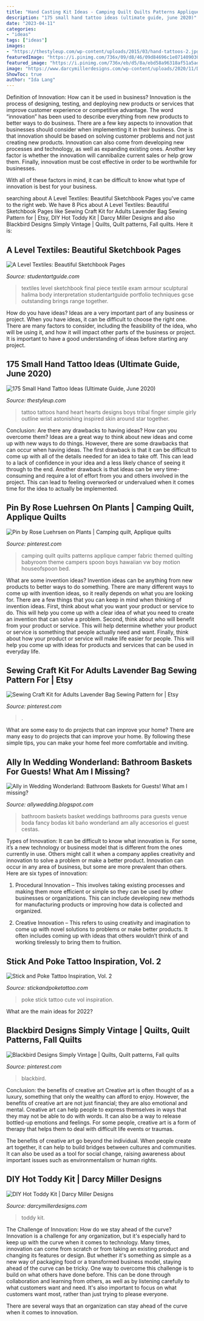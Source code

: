 ```yaml
---
title: "Hand Casting Kit Ideas - Camping Quilt Quilts Patterns Applique Camper Fabric Themed Quilting Babyroom Theme Campers Spoon Boys Hawaiian Vw Boy Motion Houseofspoon Bed"
description: "175 small hand tattoo ideas (ultimate guide, june 2020)"
date: "2023-04-11"
categories:
- "ideas"
tags: ["ideas"]
images:
- "https://thestyleup.com/wp-content/uploads/2015/03/hand-tattoos-2.jpg"
featuredImage: "https://i.pinimg.com/736x/09/d8/46/09d84696c1e071409030d85fdcf39882.jpg"
featured_image: "https://i.pinimg.com/736x/eb/d5/8a/ebd58a96318af51a5adb0135c2dd5565.jpg"
image: "https://www.darcymillerdesigns.com/wp-content/uploads/2020/11/DMDp-Holiday-HotToddy-127-1x1-1-scaled.jpg"
ShowToc: true
author: "Ida Lang"
---
```



Definition of Innovation: How can it be used in business?
Innovation is the process of designing, testing, and deploying new products or services that improve customer experience or competitive advantage. The word “innovation” has been used to describe everything from new products to better ways to do business.
There are a few key aspects to innovation that businesses should consider when implementing it in their business. One is that innovation should be based on solving customer problems and not just creating new products. Innovation can also come from developing new processes and technology, as well as expanding existing ones. Another key factor is whether the innovation will cannibalize current sales or help grow them. Finally, innovation must be cost effective in order to be worthwhile for businesses.

With all of these factors in mind, it can be difficult to know what type of innovation is best for your business.

	

		
searching about A Level Textiles: Beautiful Sketchbook Pages you've came to the right web. We have 8 Pics about A Level Textiles: Beautiful Sketchbook Pages like Sewing Craft Kit for Adults Lavender Bag Sewing Pattern for | Etsy, DIY Hot Toddy Kit | Darcy Miller Designs and also Blackbird Designs Simply Vintage | Quilts, Quilt patterns, Fall quilts. Here it is:
		
    
## A Level Textiles: Beautiful Sketchbook Pages

<img loading=lazy src="https://www.studentartguide.com/wp-content/uploads/2015/02/a-level-textiles.jpg" onerror="this.onerror=null;this.src='https://tse4.mm.bing.net/th?id=OIP.qog_7u8n35sHgRYqGGy7SwHaKW&amp;pid=15.1';" alt="A Level Textiles: Beautiful Sketchbook Pages">

_Source: studentartguide.com_

>textiles level sketchbook final piece textile exam armour sculptural halima body interpretation studentartguide portfolio techniques gcse outstanding brings range together. 

	

How do you have ideas?
Ideas are a very important part of any business or project. When you have ideas, it can be difficult to choose the right one. There are many factors to consider, including the feasibility of the idea, who will be using it, and how it will impact other parts of the business or project. It is important to have a good understanding of ideas before starting any project.

    
## 175 Small Hand Tattoo Ideas (Ultimate Guide, June 2020)

<img loading=lazy src="https://thestyleup.com/wp-content/uploads/2015/03/hand-tattoos-2.jpg" onerror="this.onerror=null;this.src='https://tse2.mm.bing.net/th?id=OIP.EIbZxEPOMblNU92u5r0y2gHaJ3&amp;pid=15.1';" alt="175 Small Hand Tattoo Ideas (Ultimate Guide, June 2020)">

_Source: thestyleup.com_

>tattoo tattoos hand heart hearts designs boys tribal finger simple girly outline wrist astonishing inspired skin around star together. 

	

Conclusion: Are there any drawbacks to having ideas? How can you overcome them?
Ideas are a great way to think about new ideas and come up with new ways to do things. However, there are some drawbacks that can occur when having ideas. The first drawback is that it can be difficult to come up with all of the details needed for an idea to take off. This can lead to a lack of confidence in your idea and a less likely chance of seeing it through to the end. Another drawback is that ideas can be very time-consuming and require a lot of effort from you and others involved in the project. This can lead to feeling overworked or undervalued when it comes time for the idea to actually be implemented.

    
## Pin By Rose Luehrsen On Plants | Camping Quilt, Applique Quilts

<img loading=lazy src="https://i.pinimg.com/736x/58/0f/d7/580fd7bd85db590d1c39826b2c49b4c9.jpg" onerror="this.onerror=null;this.src='https://tse2.mm.bing.net/th?id=OIP.NLtj796KbbcIJzn2YGc49wHaE8&amp;pid=15.1';" alt="Pin by Rose Luehrsen on Plants | Camping quilt, Applique quilts">

_Source: pinterest.com_

>camping quilt quilts patterns applique camper fabric themed quilting babyroom theme campers spoon boys hawaiian vw boy motion houseofspoon bed. 

	

What are some invention ideas?
Invention ideas can be anything from new products to better ways to do something. There are many different ways to come up with invention ideas, so it really depends on what you are looking for. There are a few things that you can keep in mind when thinking of invention ideas. 
First, think about what you want your product or service to do. This will help you come up with a clear idea of what you need to create an invention that can solve a problem. Second, think about who will benefit from your product or service. This will help determine whether your product or service is something that people actually need and want. Finally, think about how your product or service will make life easier for people. This will help you come up with ideas for products and services that can be used in everyday life.

    
## Sewing Craft Kit For Adults Lavender Bag Sewing Pattern For | Etsy

<img loading=lazy src="https://i.pinimg.com/736x/09/d8/46/09d84696c1e071409030d85fdcf39882.jpg" onerror="this.onerror=null;this.src='https://tse2.mm.bing.net/th?id=OIP.0v-3WYnqPmvCygcPvcX2kAHaJ3&amp;pid=15.1';" alt="Sewing Craft Kit for Adults Lavender Bag Sewing Pattern for | Etsy">

_Source: pinterest.com_

>. 

	

What are some easy to do projects that can improve your home?
There are many easy to do projects that can improve your home. By following these simple tips, you can make your home feel more comfortable and inviting.

    
## Ally In Wedding Wonderland: Bathroom Baskets For Guests! What Am I Missing?

<img loading=lazy src="http://1.bp.blogspot.com/_i7mzXXs8uW8/SnDCdSZB-iI/AAAAAAAABLg/H0l32MHS-_M/s400/bathroom_bakset_2.jpg" onerror="this.onerror=null;this.src='https://tse2.mm.bing.net/th?id=OIP.UvtOG7tJ25rxMyyTbkveXgAAAA&amp;pid=15.1';" alt="Ally in Wedding Wonderland: Bathroom Baskets for Guests! What am I missing?">

_Source: allywedding.blogspot.com_

>bathroom baskets basket weddings bathrooms para guests venue boda fancy bodas kit baño wonderland am ally accesorios el guest cestas. 

	

Types of Innovation:
It can be difficult to know what innovation is. For some, it’s a new technology or business model that is different from the ones currently in use. Others might call it when a company applies creativity and innovation to solve a problem or make a better product. Innovation can occur in any area of business, but some are more prevalent than others. Here are six types of innovation:
1. Procedural Innovation – This involves taking existing processes and making them more efficient or simple so they can be used by other businesses or organizations. This can include developing new methods for manufacturing products or improving how data is collected and organized.

2. Creative Innovation – This refers to using creativity and imagination to come up with novel solutions to problems or make better products. It often includes coming up with ideas that others wouldn’t think of and working tirelessly to bring them to fruition.

    
## Stick And Poke Tattoo Inspiration, Vol. 2

<img loading=lazy src="https://cdn.stickandpoketattoo.com/blog/85/l.jpg" onerror="this.onerror=null;this.src='https://tse1.mm.bing.net/th?id=OIP.V0TmBBrP_97IxXT_p9Gj8QHaHa&amp;pid=15.1';" alt="Stick and Poke Tattoo Inspiration, Vol. 2">

_Source: stickandpoketattoo.com_

>poke stick tattoo cute vol inspiration. 

	

What are the main ideas for 2022?
 

    
## Blackbird Designs Simply Vintage | Quilts, Quilt Patterns, Fall Quilts

<img loading=lazy src="https://i.pinimg.com/736x/eb/d5/8a/ebd58a96318af51a5adb0135c2dd5565.jpg" onerror="this.onerror=null;this.src='https://tse4.mm.bing.net/th?id=OIP.QrW-hyf-nZNHMD7mH5OJMQHaJ3&amp;pid=15.1';" alt="Blackbird Designs Simply Vintage | Quilts, Quilt patterns, Fall quilts">

_Source: pinterest.com_

>blackbird. 

	

Conclusion: the benefits of creative art
Creative art is often thought of as a luxury, something that only the wealthy can afford to enjoy. However, the benefits of creative art are not just financial; they are also emotional and mental.
Creative art can help people to express themselves in ways that they may not be able to do with words. It can also be a way to release bottled-up emotions and feelings. For some people, creative art is a form of therapy that helps them to deal with difficult life events or traumas.

The benefits of creative art go beyond the individual. When people create art together, it can help to build bridges between cultures and communities. It can also be used as a tool for social change, raising awareness about important issues such as environmentalism or human rights.

    
## DIY Hot Toddy Kit | Darcy Miller Designs

<img loading=lazy src="https://www.darcymillerdesigns.com/wp-content/uploads/2020/11/DMDp-Holiday-HotToddy-127-1x1-1-scaled.jpg" onerror="this.onerror=null;this.src='https://tse1.mm.bing.net/th?id=OIP.VroNHASaZsXvskH5l97W8gHaHa&amp;pid=15.1';" alt="DIY Hot Toddy Kit | Darcy Miller Designs">

_Source: darcymillerdesigns.com_

>toddy kit. 

	

The Challenge of Innovation: How do we stay ahead of the curve?
Innovation is a challenge for any organization, but it's especially hard to keep up with the curve when it comes to technology. Many times, innovation can come from scratch or from taking an existing product and changing its features or design. But whether it's something as simple as a new way of packaging food or a transformed business model, staying ahead of the curve can be tricky.
One way to overcome this challenge is to build on what others have done before. This can be done through collaboration and learning from others, as well as by listening carefully to what customers want and need. It's also important to focus on what customers want most, rather than just trying to please everyone.

There are several ways that an organization can stay ahead of the curve when it comes to innovation.

